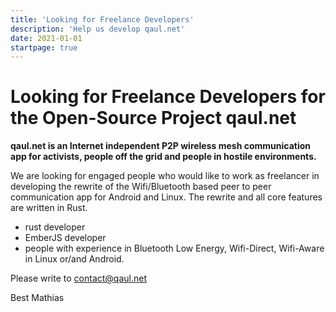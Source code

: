 ```yaml
---
title: 'Looking for Freelance Developers'
description: 'Help us develop qaul.net'
date: 2021-01-01
startpage: true
---
```


# Looking for Freelance Developers for the Open-Source Project qaul.net

**qaul.net is an Internet independent P2P wireless mesh communication app for activists, people off the grid and people in hostile environments.**

We are looking for engaged people who would like to work as freelancer in developing the rewrite of the Wifi/Bluetooth based peer to peer communication app for Android and Linux.
The rewrite and all core features are written in Rust.

* rust developer
* EmberJS developer
* people with experience in Bluetooth Low Energy, Wifi-Direct, Wifi-Aware in Linux or/and Android.


Please write to [contact@qaul.net](mailto:contact@qaul.net)

Best
Mathias
